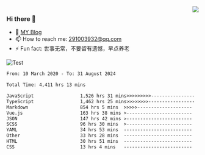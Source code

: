 <img align='right' src='https://github-readme-stats.vercel.app/api?username=niaogege&show_icons=true&theme=radical'/>

### Hi there 👋

- 🌱 [MY Blog](https://bythewayer.com/)
- 📫 How to reach me: 291003932@qq.com
- ⚡ Fun fact:  世事无常，不要留有遗憾，早点养老

![Test](https://github-readme-stats.vercel.app/api/top-langs/?username=niaogege&layout=compact)

<!--START_SECTION:waka-->

```txt
From: 10 March 2020 - To: 31 August 2024

Total Time: 4,411 hrs 13 mins

JavaScript                 1,526 hrs 31 mins>>>>>>>>>----------------   34.61 %
TypeScript                 1,462 hrs 25 mins>>>>>>>>-----------------   33.15 %
Markdown                   854 hrs 5 mins  >>>>>--------------------   19.36 %
Vue.js                     163 hrs 38 mins >------------------------   03.71 %
JSON                       147 hrs 42 mins >------------------------   03.35 %
SCSS                       96 hrs 30 mins  >------------------------   02.19 %
YAML                       34 hrs 53 mins  -------------------------   00.79 %
Other                      33 hrs 28 mins  -------------------------   00.76 %
HTML                       30 hrs 51 mins  -------------------------   00.70 %
CSS                        13 hrs 4 mins   -------------------------   00.30 %
```

<!--END_SECTION:waka-->
